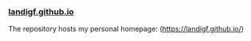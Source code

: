 ### [landigf.github.io](https://landigf.github.io/)
The repository hosts my personal homepage: (https://landigf.github.io/)
